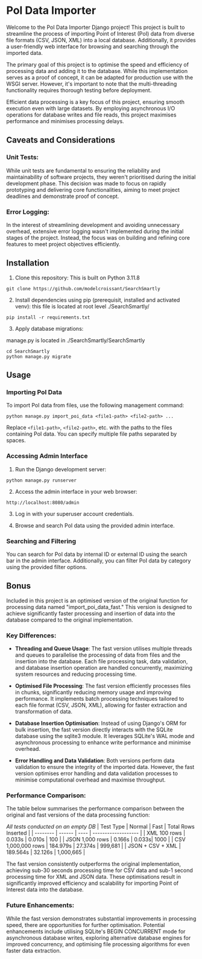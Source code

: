 # PoI Data Importer

Welcome to the PoI Data Importer Django project! This project is built to streamline the process of importing Point of Interest (PoI) data from diverse file formats (CSV, JSON, XML) into a local database. Additionally, it provides a user-friendly web interface for browsing and searching through the imported data.

The primary goal of this project is to optimise the speed and efficiency of processing data and adding it to the database. While this implementation serves as a proof of concept, it can be adapted for production use with the WSGI server. However, it's important to note that the multi-threading functionality requires thorough testing before deployment.

Efficient data processing is a key focus of this project, ensuring smooth execution even with large datasets. By employing asynchronous I/O operations for database writes and file reads, this project maximises performance and minimises processing delays.

## Caveats and Considerations

### Unit Tests:
While unit tests are fundamental to ensuring the reliability and maintainability of software projects, they weren't prioritised during the initial development phase. This decision was made to focus on rapidly prototyping and delivering core functionalities, aiming to meet project deadlines and demonstrate proof of concept. 

### Error Logging:
In the interest of streamlining development and avoiding unnecessary overhead, extensive error logging wasn't implemented during the initial stages of the project. Instead, the focus was on building and refining core features to meet project objectives efficiently.

## Installation

1. Clone this repository:
This is built on Python 3.11.8
```
git clone https://github.com/modelcroissant/SearchSmartly
```

2. Install dependencies using pip (prerequisit, installed and activated venv):
this file is located at root level ./SearchSmartly/
```
pip install -r requirements.txt
```

3. Apply database migrations:
   
manage.py is located in ./SearchSmartly/SearchSmartly
```
cd SearchSmartly
python manage.py migrate
```

## Usage

### Importing PoI Data

To import PoI data from files, use the following management command:

```
python manage.py import_poi_data <file1-path> <file2-path> ...
```

Replace `<file1-path>`, `<file2-path>`, etc. with the paths to the files containing PoI data. You can specify multiple file paths separated by spaces.

### Accessing Admin Interface

1. Run the Django development server:

```
python manage.py runserver
```

2. Access the admin interface in your web browser:

```
http://localhost:8080/admin
```

3. Log in with your superuser account credentials.

4. Browse and search PoI data using the provided admin interface.

### Searching and Filtering

You can search for PoI data by internal ID or external ID using the search bar in the admin interface. Additionally, you can filter PoI data by category using the provided filter options.

## Bonus
Included in this project is an optimised version of the original function for processing data named "import_poi_data_fast." This version is designed to achieve significantly faster processing and insertion of data into the database compared to the original implementation.

### Key Differences:

- **Threading and Queue Usage**: The fast version utilises multiple threads and queues to parallelise the processing of data from files and the insertion into the database. Each file processing task, data validation, and database insertion operation are handled concurrently, maximizing system resources and reducing processing time.

- **Optimised File Processing**: The fast version efficiently processes files in chunks, significantly reducing memory usage and improving performance. It implements batch processing techniques tailored to each file format (CSV, JSON, XML), allowing for faster extraction and transformation of data.

- **Database Insertion Optimisation**: Instead of using Django's ORM for bulk insertion, the fast version directly interacts with the SQLite database using the sqlite3 module. It leverages SQLite's WAL mode and asynchronous processing to enhance write performance and minimise overhead.

- **Error Handling and Data Validation**: Both versions perform data validation to ensure the integrity of the imported data. However, the fast version optimises error handling and data validation processes to minimise computational overhead and maximise throughput.

### Performance Comparison:

The table below summarises the performance comparison between the original and fast versions of the data processing function:

*All tests conducted on an empty DB*
| Test Type | Normal | Fast | Total Rows Inserted |
| --------  | ------ | ---- | ------------------- |
| XML 100 rows | 0.033s | 0.010s | 100 |
| JSON 1,000 rows | 0.166s | 0.033s| 1000 |
| CSV 1,000,000 rows | 184.979s | 27.374s | 999,681 |
| JSON + CSV + XML | 189.564s | 32.126s | 1,000,665 |

The fast version consistently outperforms the original implementation, achieving sub-30 seconds processing time for CSV data and sub-1 second processing time for XML and JSON data. These optimisations result in significantly improved efficiency and scalability for importing Point of Interest data into the database.

### Future Enhancements:

While the fast version demonstrates substantial improvements in processing speed, there are opportunities for further optimisation. Potential enhancements include utilising SQLite's BEGIN CONCURRENT mode for asynchronous database writes, exploring alternative database engines for improved concurrency, and optimising file processing algorithms for even faster data extraction.